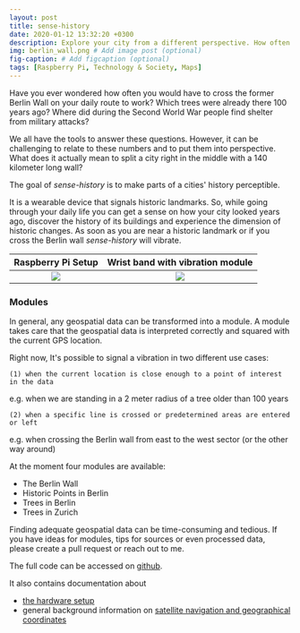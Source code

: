 ```yaml
---
layout: post
title: sense-history 
date: 2020-01-12 13:32:20 +0300
description: Explore your city from a different perspective. How often do you cross the former Berliner Wall on your way to work? How many trees older than 100 years do you pass? 
img: berlin_wall.png # Add image post (optional)
fig-caption: # Add figcaption (optional)
tags: [Raspberry Pi, Technology & Society, Maps]
---
```




Have you ever wondered how often you would have to cross the former Berlin Wall on your daily route to work? Which trees were already there 100 years ago? Where did during the Second World War people find shelter from military attacks? 

We all have the tools to answer these questions. However, it can be challenging to relate to these numbers and to put them into perspective. What does it actually mean to split a city right in the middle with a 140 kilometer long wall?

The goal of *sense-history* is to make parts of a cities' history perceptible.

It is a wearable device that signals historic landmarks. So, while going through your daily life you can get a sense on how your city looked years ago, discover the history of its buildings and experience the dimension of historic changes.
As soon as you are near a historic landmark or if you cross the Berlin wall *sense-history* will vibrate.

Raspberry Pi Setup | Wrist band with vibration module 
:-------------------------:|:-------------------------:
 ![]({{site.baseurl}}/assets/img/full_setup.jpg) | ![]({{site.baseurl}}/assets/img/wearable.jpg) 


### Modules

In general, any geospatial data can be transformed into a module.
A module takes care that the geospatial data is interpreted correctly and squared with the current GPS location. 

Right now, It's possible to signal a vibration in two different use cases:


	(1) when the current location is close enough to a point of interest in the data
  e.g. when we are standing in a 2 meter radius of a tree older than 100 years

	(2) when a specific line is crossed or predetermined areas are entered or left
  e.g. when crossing the Berlin wall from east to the west sector (or the other way around)


At the moment four modules are available:

- The Berlin Wall
- Historic Points in Berlin
- Trees in Berlin
- Trees in Zurich



Finding adequate geospatial data can be time-consuming and tedious. If you have ideas for modules, tips for sources or even processed data, please create a pull request or reach out to me.



The full code can be accessed on [github](https://github.com/Tilana/sense-history).

It also contains documentation about

- [the hardware setup](https://github.com/Tilana/sense-history/blob/master/docs/HardwareSetup.md)
- general background information on [satellite navigation and geographical coordinates](https://github.com/Tilana/sense-history/blob/master/docs/GPS.md)

